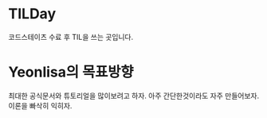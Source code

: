 # TILDay
코드스테이츠 수료 후 TIL을 쓰는 곳입니다.

# Yeonlisa의 목표방향
최대한 공식문서와 튜토리얼을 많이보려고 하자.
아주 간단한것이라도 자주 만들어보자.
이론을 빠삭히 익히자.
